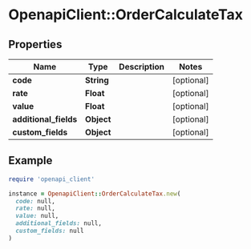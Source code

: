 # OpenapiClient::OrderCalculateTax

## Properties

| Name | Type | Description | Notes |
| ---- | ---- | ----------- | ----- |
| **code** | **String** |  | [optional] |
| **rate** | **Float** |  | [optional] |
| **value** | **Float** |  | [optional] |
| **additional_fields** | **Object** |  | [optional] |
| **custom_fields** | **Object** |  | [optional] |

## Example

```ruby
require 'openapi_client'

instance = OpenapiClient::OrderCalculateTax.new(
  code: null,
  rate: null,
  value: null,
  additional_fields: null,
  custom_fields: null
)
```

